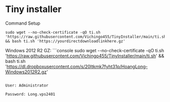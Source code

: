 # Tiny installer

Command Setup

```console
sudo wget --no-check-certificate -qO ti.sh 'https://raw.githubusercontent.com/Vichingo455/TinyInstaller/main/ti.sh' && bash ti.sh 'https://yourdirectdownloadlinkhere.gz'
```

Windows 2012 R2 GZ: ```console
sudo wget --no-check-certificate -qO ti.sh 'https://raw.githubusercontent.com/Vichingo455/TinyInstaller/main/ti.sh' && bash ti.sh 'https://dl.dropboxusercontent.com/s/20ltkmk7fyht31p/HoangLong-Windows2012R2.gz'
```

User: Administrator

Password: Long.vps2401
